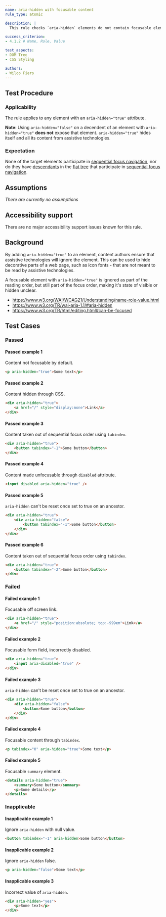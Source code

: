 ```yaml
---
name: aria-hidden with focusable content
rule_type: atomic

description: |
  This rule checks `aria-hidden` elements do not contain focusable elements

success_criterion:
- 4.1.2 # Name, Role, Value

test_aspects:
- DOM Tree
- CSS Styling

authors:
- Wilco Fiers
---
```


## Test Procedure

### Applicability

The rule applies to any element with an `aria-hidden="true"` attribute.

**Note**: Using `aria-hidden="false"` on a decendent of an element with `aria-hidden="true"` **does not** expose that element. `aria-hidden="true"` hides itself and all its content from assistive technologies.

### Expectation

None of the target elements participate in [sequential focus navigation](https://www.w3.org/TR/html/editing.html#sec-sequential-focus-navigation), nor do they have [descendants](https://www.w3.org/TR/dom41/#concept-tree-descendant) in the [flat tree](https://drafts.csswg.org/css-scoping/#flat-tree) that participate in [sequential focus navigation](https://www.w3.org/TR/html/editing.html#sec-sequential-focus-navigation).

## Assumptions

*There are currently no assumptions*

## Accessibility support

There are no major accessibility support issues known for this rule.

## Background

By adding `aria-hidden="true"` to an element, content authors ensure that assistive technologies will ignore the element. This can be used to hide decorative parts of a web page, such as icon fonts - that are not meant to be read by assistive technologies.

A focusable element with `aria-hidden="true"` is ignored as part of the reading order, but still part of the focus order, making it's state of visible or hidden unclear.

- https://www.w3.org/WAI/WCAG21/Understanding/name-role-value.html
- https://www.w3.org/TR/wai-aria-1.1/#aria-hidden
- https://www.w3.org/TR/html/editing.html#can-be-focused

## Test Cases

### Passed

#### Passed example 1

Content not focusable by default.

```html
<p aria-hidden="true">Some text</p>
```

#### Passed example 2

Content hidden through CSS.

```html
<div aria-hidden="true">
	<a href="/" style="display:none">Link</a>
</div>
```

#### Passed example 3

Content taken out of sequential focus order using `tabindex`.

```html
<div aria-hidden="true">
	<button tabindex="-1">Some button</button>
</div>
```

#### Passed example 4

Content made unfocusable through `disabled` attribute.

```html
<input disabled aria-hidden="true" />
```

#### Passed example 5

`aria-hidden` can't be reset once set to true on an ancestor.

```html
<div aria-hidden="true">
    <div aria-hidden="false">
        <button tabindex="-1">Some button</button>
    </div>
</div>
```

#### Passed example 6

Content taken out of sequential focus order using `tabindex`.

```html
<div aria-hidden="true">
	<button tabindex="-2">Some button</button>
</div>
```

### Failed

#### Failed example 1

Focusable off screen link.

```html
<div aria-hidden="true">
	<a href="/" style="position:absolute; top:-999em">Link</a>
</div>
```

#### Failed example 2

Focusable form field, incorrectly disabled.

```html
<div aria-hidden="true">
	<input aria-disabled="true" />
</div>
```

#### Failed example 3

`aria-hidden` can't be reset once set to true on an ancestor.

```html	
<div aria-hidden="true">
    <div aria-hidden="false">
        <button>Some button</button>
    </div>
</div>
```

#### Failed example 4

Focusable content through `tabindex`.

```html
<p tabindex="0" aria-hidden="true">Some text</p>
```

#### Failed example 5

Focusable `summary` element.

```html
<details aria-hidden="true">
    <summary>Some button</summary>
    <p>Some details</p>
</details>
```

### Inapplicable

#### Inapplicable example 1

Ignore `aria-hidden` with null value.

```html
<button tabindex="-1" aria-hidden>Some button</button>
```

#### Inapplicable example 2

Ignore `aria-hidden` false.

```html
<p aria-hidden="false">Some text</p>
```

#### Inapplicable example 3

Incorrect value of `aria-hidden`.

```html
<div aria-hidden="yes">
	<p>Some text</p>
</div>
```
